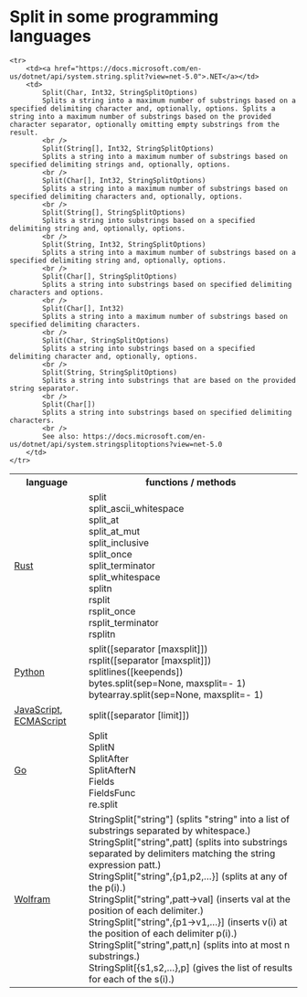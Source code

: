 # Split in some programming languages

<table>
    <tr><th>language</th><th>functions / methods</th></tr>
    <tr><td><a href="https://doc.rust-lang.org/stable/std/primitive.str.html#method.split">Rust</a></td><td>split<br />split_ascii_whitespace<br/>split_at<br/>split_at_mut<br/>split_inclusive<br/>split_once<br/>split_terminator<br/>split_whitespace<br/>splitn<br/>rsplit<br/>rsplit_once<br/>rsplit_terminator<br/>rsplitn</td></tr>
    <tr><td><a href="https://docs.python.org/3.10/genindex-S.html">Python</a></td><td>split([separator [maxsplit]])<br />rsplit([separator [maxsplit]])<br />splitlines([keepends])<br />bytes.split(sep=None, maxsplit=- 1)<br />bytearray.split(sep=None, maxsplit=- 1)</td></tr>
    <tr><td><a href="https://developer.mozilla.org/en-US/docs/Web/JavaScript/Reference/Global_Objects/String/split">JavaScript</a>, <a href="https://tc39.es/ecma262/multipage/text-processing.html#sec-string.prototype.split">ECMAScript</a></td><td>split([separator [limit]])</td></tr>
    <tr><td><a href="https://pkg.go.dev/strings@go1.17.3">Go</a></td><td>Split<br />SplitN<br />SplitAfter<br />SplitAfterN<br />Fields<br />FieldsFunc<br />re.split</td></tr>
    <tr><td><a href="https://search.wolfram.com/?query=split&source=GUIHeader">Wolfram</a></td><td>StringSplit["string"] (splits "string" into a list of substrings separated by whitespace.)<br />StringSplit["string",patt] (splits into substrings separated by delimiters matching the string expression patt.)<br />StringSplit["string",{p1,p2,…}] (splits at any of the p(i).)<br />StringSplit["string",patt->val] (inserts val at the position of each delimiter.)<br />StringSplit["string",{p1->v1,…}] (inserts v(i) at the position of each delimiter p(i).)<br />StringSplit["string",patt,n] (splits into at most n substrings.)<br />StringSplit[{s1,s2,…},p] (gives the list of results for each of the s(i).)</td></tr>

    <tr>
        <td><a href="https://docs.microsoft.com/en-us/dotnet/api/system.string.split?view=net-5.0">.NET</a></td>
        <td>
            Split(Char, Int32, StringSplitOptions)	
            Splits a string into a maximum number of substrings based on a specified delimiting character and, optionally, options. Splits a string into a maximum number of substrings based on the provided character separator, optionally omitting empty substrings from the result.
            <br />
            Split(String[], Int32, StringSplitOptions)	
            Splits a string into a maximum number of substrings based on specified delimiting strings and, optionally, options.
            <br />
            Split(Char[], Int32, StringSplitOptions)	
            Splits a string into a maximum number of substrings based on specified delimiting characters and, optionally, options.
            <br />
            Split(String[], StringSplitOptions)	
            Splits a string into substrings based on a specified delimiting string and, optionally, options.
            <br />
            Split(String, Int32, StringSplitOptions)	
            Splits a string into a maximum number of substrings based on a specified delimiting string and, optionally, options.
            <br />
            Split(Char[], StringSplitOptions)	
            Splits a string into substrings based on specified delimiting characters and options.
            <br />
            Split(Char[], Int32)	
            Splits a string into a maximum number of substrings based on specified delimiting characters.
            <br />
            Split(Char, StringSplitOptions)	
            Splits a string into substrings based on a specified delimiting character and, optionally, options.
            <br />
            Split(String, StringSplitOptions)	
            Splits a string into substrings that are based on the provided string separator.
            <br />
            Split(Char[])	
            Splits a string into substrings based on specified delimiting characters.
            <br />
            See also: https://docs.microsoft.com/en-us/dotnet/api/system.stringsplitoptions?view=net-5.0
        </td>
    </tr>
        
</table>

